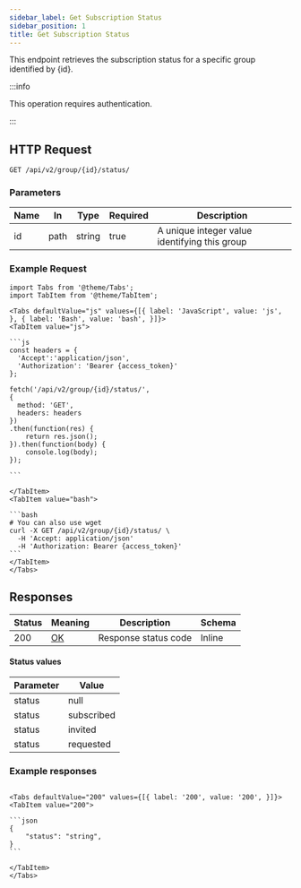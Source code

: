 ```yaml
---
sidebar_label: Get Subscription Status 
sidebar_position: 1
title: Get Subscription Status 
---
```


This endpoint retrieves the subscription status for a specific group identified by \{id}.

:::info

This operation requires authentication.

:::

## HTTP Request

`GET /api/v2/group/{id}/status/`


### Parameters

|Name|In|Type|Required|Description|
|---|---|---|---|---|
|id|path|string|true|A unique integer value identifying this group|

### Example Request

````mdx-code-block
import Tabs from '@theme/Tabs';
import TabItem from '@theme/TabItem';

<Tabs defaultValue="js" values={[{ label: 'JavaScript', value: 'js', }, { label: 'Bash', value: 'bash', }]}>
<TabItem value="js">

```js
const headers = {
  'Accept':'application/json',
  'Authorization': 'Bearer {access_token}'
};

fetch('/api/v2/group/{id}/status/',
{
  method: 'GET',
  headers: headers
})
.then(function(res) {
    return res.json();
}).then(function(body) {
    console.log(body);
});

```

</TabItem>
<TabItem value="bash">

```bash
# You can also use wget
curl -X GET /api/v2/group/{id}/status/ \
  -H 'Accept: application/json'
  -H 'Authorization: Bearer {access_token}'
```
</TabItem>
</Tabs>
````

## Responses

|Status|Meaning| Description    | Schema |
|---|---|----------------|--------|
|200|[OK](https://tools.ietf.org/html/rfc7231#section-6.3.1)|Response status code| Inline |

#### Status values

| Parameter | Value      |
|-----------|------------|
| status | null       |
| status | subscribed |
| status | invited    |
| status | requested  | 


### Example responses


````mdx-code-block

<Tabs defaultValue="200" values={[{ label: '200', value: '200', }]}>
<TabItem value="200">

```json
{
    "status": "string",
}
```

</TabItem>
</Tabs>
````
